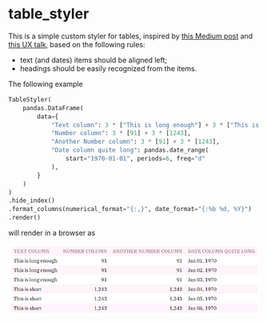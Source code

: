 # table_styler

This is a simple custom styler for tables, inspired by [this Medium post](https://medium.com/mission-log/design-better-data-tables-430a30a00d8c#.ic09ganga) and [this UX talk](https://www.youtube.com/watch?feature=youtu.be&v=7Z9rrryIOC4&app=desktop), based on the following rules:
- text (and dates) items should be aligned left;
- headings should be easily recognized from the items.

The following example
```python
TableStyler(
    pandas.DataFrame(
        data={
            "Text column": 3 * ["This is long enough"] + 3 * ["This is short"],
            "Number column": 3 * [91] + 3 * [1243],
            "Another Number column": 3 * [91] + 3 * [1243],
            "Date column quite long": pandas.date_range(
                start="1970-01-01", periods=6, freq="d"
            ),
        }
    )
)
.hide_index()
.format_columns(numerical_format="{:,}", date_format="{:%b %d, %Y}")
.render()
```
will render in a browser as

![](./table_styler.png)


